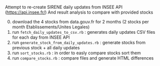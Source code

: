 Attempt to re-create SIRENE daily updates from INSEE API (https://api.insee.fr/)
And result analysis to compare with provided stocks

0. download the 4 stocks from data.gouv.fr for 2 months (2 stocks per month Etablissements/Unites Legales)
1. run `fetch_daily_updates_to_csv.rb` : generates daily updates CSV files for each day from INSEE API
2. run `generate_stock_from_daily_updates.rb` : generate stocks from previous stock + all daily updates
3. run `sort_stocks.rb` : in order to easly compare stocks sort them
4. run `compare_stocks.rb` : compare files and generate HTML differences

